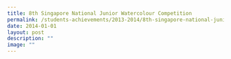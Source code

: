 ```yaml
---
title: 8th Singapore National Junior Watercolour Competition
permalink: /students-achievements/2013-2014/8th-singapore-national-junior-watercolour-competition/
date: 2014-01-01
layout: post
description: ""
image: ""
---
```

